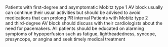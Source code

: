 Patients with first-degree and asymptomatic Mobitz type 1 AV block usually can continue their usual activities but should be advised to avoid medications that can prolong PR interval Patients with Mobitz type 2 and third-degree AV block should discuss with their cardiologists about the need for pacemakers. All patients should be educated on alarming symptoms of hypoperfusion such as fatigue, lightheadedness, syncope, presyncope, or angina and seek timely medical treatment